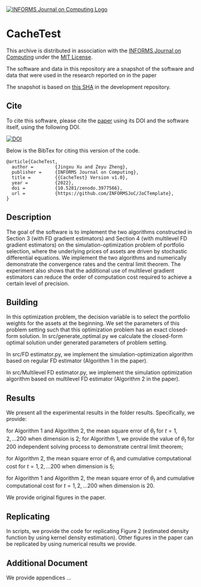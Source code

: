 [![INFORMS Journal on Computing Logo](https://INFORMSJoC.github.io/logos/INFORMS_Journal_on_Computing_Header.jpg)](https://pubsonline.informs.org/journal/ijoc)

# CacheTest

This archive is distributed in association with the [INFORMS Journal on
Computing](https://pubsonline.informs.org/journal/ijoc) under the [MIT License](LICENSE).

The software and data in this repository are a snapshot of the software and data
that were used in the research reported on in the paper 

The snapshot is based on 
[this SHA](https://github.com/tkralphs/JoCTemplate/commit/f7f30c63adbcb0811e5a133e1def696b74f3ba15) 
in the development repository. 

## Cite

To cite this software, please cite the [paper](https://doi.org/10.1287/ijoc.2019.0934) using its DOI and the software itself, using the following DOI.

[![DOI](https://zenodo.org/badge/285853815.svg)](https://zenodo.org/badge/latestdoi/285853815)

Below is the BibTex for citing this version of the code.

```
@article{CacheTest,
  author =        {Jingxu Xu and Zeyu Zheng},
  publisher =     {INFORMS Journal on Computing},
  title =         {{CacheTest} Version v1.0},
  year =          {2022},
  doi =           {10.5281/zenodo.3977566},
  url =           {https://github.com/INFORMSJoC/JoCTemplate},
}  
```

## Description

The goal of the software is to implement the two algorithms constructed in Section 3 (with FD gradient estimators) and Section 4 (with multilevel FD gradient estimators) on the simulation-optimization problem of portfolio selection, where the underlying prices of assets are driven by stochastic differential equations. We implement the two algorithms and numerically demonstrate the convergence rates and the central limit theorem. The experiment also shows that the additional use of multilevel gradient estimators can reduce the order of computation cost required to achieve a certain level of precision.

## Building

In this optimization problem, the decision variable is to select the portfolio weights for the assets at the beginning. We set the parameters of this problem setting such that this optimization problem has an exact closed-form solution. In src/generate_optimal.py we calculate the closed-form optimal solution under generated parameters of problem setting. 

In src/FD estimator.py, we implement the simulation-optimization algorithm based on regular FD estimator (Algorithm 1 in the paper).

In src/Multilevel FD estimator.py, we implement the simulation optimization algorithm based on multilevel FD estimator (Algorithm 2 in the paper).

## Results

We present all the experimental results in the folder results. Specifically, we provide:

for Algorithm 1 and Algorithm 2, the mean square error of $\theta_t$ for $t=1,2,...200$ when dimension is 2; for Algorithm 1, we provide the value of $\theta_t$ for 200 independent solving process to demonstrate central limit theorem;

for Algorithm 2, the mean square error of $\theta_t$ and cumulative computational cost for $t=1,2,...200$ when dimension is 5;

for Algorithm 1 and Algorithm 2, the mean square error of $\theta_t$ and cumulative computational cost for $t=1,2,...200$ when dimension is 20.

We provide original figures in the paper. 

## Replicating

In scripts, we provide the code for replicating Figure 2 (estimated density function by using kernel density estimation). Other figures in the paper can be replicated by using numerical results we provide.

## Additional Document

We provide appendices ...
